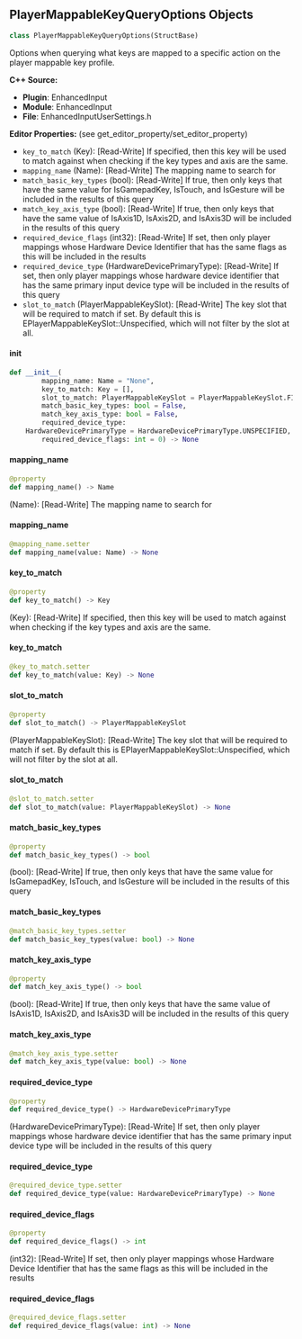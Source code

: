 ## PlayerMappableKeyQueryOptions Objects

```python
class PlayerMappableKeyQueryOptions(StructBase)
```

Options when querying what keys are mapped to a specific action on the player mappable
key profile.

**C++ Source:**

- **Plugin**: EnhancedInput
- **Module**: EnhancedInput
- **File**: EnhancedInputUserSettings.h

**Editor Properties:** (see get_editor_property/set_editor_property)

- ``key_to_match`` (Key):  [Read-Write] If specified, then this key will be used to match against when checking if the key types and axis are the same.
- ``mapping_name`` (Name):  [Read-Write] The mapping name to search for
- ``match_basic_key_types`` (bool):  [Read-Write] If true, then only keys that have the same value for IsGamepadKey, IsTouch, and IsGesture will be included in the results of this query
- ``match_key_axis_type`` (bool):  [Read-Write] If true, then only keys that have the same value of IsAxis1D, IsAxis2D, and IsAxis3D will be included in the results of this query
- ``required_device_flags`` (int32):  [Read-Write] If set, then only player mappings whose Hardware Device Identifier that has the same flags as this will be included in the results
- ``required_device_type`` (HardwareDevicePrimaryType):  [Read-Write] If set, then only player mappings whose hardware device identifier that has the same primary input device type will be included in the results of this query
- ``slot_to_match`` (PlayerMappableKeySlot):  [Read-Write] The key slot that will be required to match if set. By default this is EPlayerMappableKeySlot::Unspecified, which will not filter by the slot at all.

<a id="unreal.PlayerMappableKeyQueryOptions.__init__"></a>

#### __init__

```python
def __init__(
        mapping_name: Name = "None",
        key_to_match: Key = [],
        slot_to_match: PlayerMappableKeySlot = PlayerMappableKeySlot.FIRST,
        match_basic_key_types: bool = False,
        match_key_axis_type: bool = False,
        required_device_type:
    HardwareDevicePrimaryType = HardwareDevicePrimaryType.UNSPECIFIED,
        required_device_flags: int = 0) -> None
```

<a id="unreal.PlayerMappableKeyQueryOptions.mapping_name"></a>

#### mapping_name

```python
@property
def mapping_name() -> Name
```

(Name):  [Read-Write] The mapping name to search for

<a id="unreal.PlayerMappableKeyQueryOptions.mapping_name"></a>

#### mapping_name

```python
@mapping_name.setter
def mapping_name(value: Name) -> None
```

<a id="unreal.PlayerMappableKeyQueryOptions.key_to_match"></a>

#### key_to_match

```python
@property
def key_to_match() -> Key
```

(Key):  [Read-Write] If specified, then this key will be used to match against when checking if the key types and axis are the same.

<a id="unreal.PlayerMappableKeyQueryOptions.key_to_match"></a>

#### key_to_match

```python
@key_to_match.setter
def key_to_match(value: Key) -> None
```

<a id="unreal.PlayerMappableKeyQueryOptions.slot_to_match"></a>

#### slot_to_match

```python
@property
def slot_to_match() -> PlayerMappableKeySlot
```

(PlayerMappableKeySlot):  [Read-Write] The key slot that will be required to match if set. By default this is EPlayerMappableKeySlot::Unspecified, which will not filter by the slot at all.

<a id="unreal.PlayerMappableKeyQueryOptions.slot_to_match"></a>

#### slot_to_match

```python
@slot_to_match.setter
def slot_to_match(value: PlayerMappableKeySlot) -> None
```

<a id="unreal.PlayerMappableKeyQueryOptions.match_basic_key_types"></a>

#### match_basic_key_types

```python
@property
def match_basic_key_types() -> bool
```

(bool):  [Read-Write] If true, then only keys that have the same value for IsGamepadKey, IsTouch, and IsGesture will be included in the results of this query

<a id="unreal.PlayerMappableKeyQueryOptions.match_basic_key_types"></a>

#### match_basic_key_types

```python
@match_basic_key_types.setter
def match_basic_key_types(value: bool) -> None
```

<a id="unreal.PlayerMappableKeyQueryOptions.match_key_axis_type"></a>

#### match_key_axis_type

```python
@property
def match_key_axis_type() -> bool
```

(bool):  [Read-Write] If true, then only keys that have the same value of IsAxis1D, IsAxis2D, and IsAxis3D will be included in the results of this query

<a id="unreal.PlayerMappableKeyQueryOptions.match_key_axis_type"></a>

#### match_key_axis_type

```python
@match_key_axis_type.setter
def match_key_axis_type(value: bool) -> None
```

<a id="unreal.PlayerMappableKeyQueryOptions.required_device_type"></a>

#### required_device_type

```python
@property
def required_device_type() -> HardwareDevicePrimaryType
```

(HardwareDevicePrimaryType):  [Read-Write] If set, then only player mappings whose hardware device identifier that has the same primary input device type will be included in the results of this query

<a id="unreal.PlayerMappableKeyQueryOptions.required_device_type"></a>

#### required_device_type

```python
@required_device_type.setter
def required_device_type(value: HardwareDevicePrimaryType) -> None
```

<a id="unreal.PlayerMappableKeyQueryOptions.required_device_flags"></a>

#### required_device_flags

```python
@property
def required_device_flags() -> int
```

(int32):  [Read-Write] If set, then only player mappings whose Hardware Device Identifier that has the same flags as this will be included in the results

<a id="unreal.PlayerMappableKeyQueryOptions.required_device_flags"></a>

#### required_device_flags

```python
@required_device_flags.setter
def required_device_flags(value: int) -> None
```

<a id="unreal.MappingQueryIssue"></a>